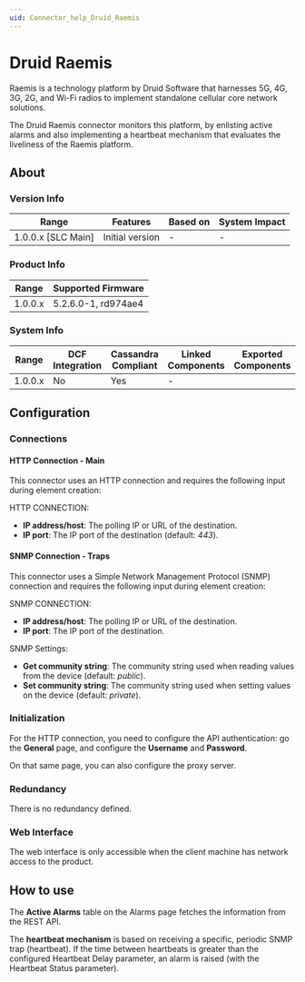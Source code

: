 ```yaml
---
uid: Connector_help_Druid_Raemis
---
```


# Druid Raemis

Raemis is a technology platform by Druid Software that harnesses 5G, 4G, 3G, 2G, and Wi-Fi radios to implement standalone cellular core network solutions.

The Druid Raemis connector monitors this platform, by enlisting active alarms and also implementing a heartbeat mechanism that evaluates the liveliness of the Raemis platform.

## About

### Version Info

| Range              | Features        | Based on | System Impact |
|--------------------|-----------------|----------|---------------|
| 1.0.0.x [SLC Main] | Initial version | -        | -             |

### Product Info

| Range   | Supported Firmware  |
|---------|---------------------|
| 1.0.0.x | 5.2.6.0-1, rd974ae4 |

### System Info

| Range   | DCF Integration | Cassandra Compliant | Linked Components | Exported Components |
|---------|-----------------|---------------------|-------------------|---------------------|
| 1.0.0.x | No              | Yes                 | -                 |                     |

## Configuration

### Connections

#### HTTP Connection - Main

This connector uses an HTTP connection and requires the following input during element creation:

HTTP CONNECTION:

- **IP address/host**: The polling IP or URL of the destination.
- **IP port**: The IP port of the destination (default: *443*).

#### SNMP Connection - Traps

This connector uses a Simple Network Management Protocol (SNMP) connection and requires the following input during element creation:

SNMP CONNECTION:

- **IP address/host**: The polling IP or URL of the destination.
- **IP port**: The IP port of the destination.

SNMP Settings:

- **Get community string**: The community string used when reading values from the device (default: *public*).
- **Set community string**: The community string used when setting values on the device (default: *private*).

### Initialization

For the HTTP connection, you need to configure the API authentication: go the **General** page, and configure the **Username** and **Password**.

On that same page, you can also configure the proxy server.

### Redundancy

There is no redundancy defined.

### Web Interface

The web interface is only accessible when the client machine has network access to the product.

## How to use

The **Active Alarms** table on the Alarms page fetches the information from the REST API.

The **heartbeat mechanism** is based on receiving a specific, periodic SNMP trap (heartbeat). If the time between heartbeats is greater than the configured Heartbeat Delay parameter, an alarm is raised (with the Heartbeat Status parameter).
